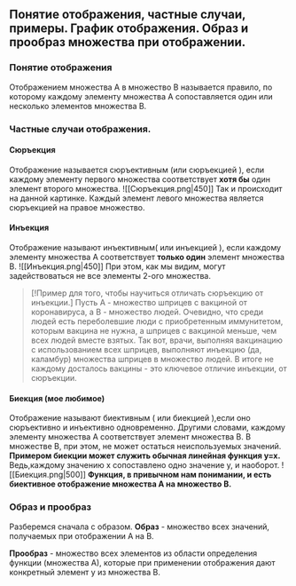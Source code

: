## Понятие отображения, частные случаи, примеры. График отображения. Образ и прообраз множества при отображении.

### Понятие отображения
Отображением множества A в множество B называется правило, по которому каждому элементу множества А сопоставляется один или несколько элементов множества В.

### Частные случаи отображения.
#### **Сюръекция**
Отображение называется сюръективным (или сюръекцией ), если каждому элементу первого множества соответствует **хотя бы** один элемент второго множества.
![[Сюръекция.png|450]]
Так и происходит на данной картинке. Каждый элемент левого множества является сюръекцией на правое множество.

#### **Инъекция**
Отображение называют инъективным( или инъекцией ), если каждому элементу множества А соответствует **только один** элемент множества В.
![[Инъекция.png|450]]
При этом, как мы видим, могут задействоваться не все элементы 2-ого множества.
> [!Пример для того, чтобы научиться отличать сюръекцию от инъекции.]
> Пусть А - множество шприцев с вакциной от коронавируса, а B - множество людей. Очевидно, что среди людей есть переболевшие люди с приобретенным иммунитетом, которым вакцина не нужна, а шприцев с вакциной меньше, чем всех людей вместе взятых. Так вот, врачи, выполняя вакцинацию с использованием всех шприцев, выполняют инъекцию (да, каламбур) множества шприцев в множество людей. В итоге не каждому досталось вакцины - это ключевое отличие инъекции, от сюръекции.

#### **Биекция (мое любимое)**
Отображение называют биективным ( или биекцией ),если оно сюръективно и инъективно одновременно. Другими словами, каждому элементу множества А соответствует элемент множества В. В множестве В, при этом, не может остаться неиспользуемых значений.
**Примером биекции может служить обычная линейная функция y=x.** Ведь,каждому значению x сопоставлено одно значение y, и наоборот.
![[Биекция.png|500]]
**Функция, в привычном нам понимании, и есть биективное отображение множества А на множество В.**
### Образ и прообраз
Разберемся сначала с образом. 
**Образ** - множество всех значений, получаемых при отображении А на В. 

**Прообраз** - множество всех элементов из области определения функции (множества А), которые при применении отображения дают конкретный элемент y из множества В.
